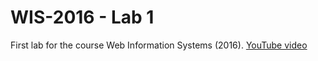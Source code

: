 # WIS-2016 - Lab 1
First lab for the course Web Information Systems (2016).
[YouTube video](https://www.youtube.com/watch?v=djZiWgRQcIs)


